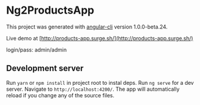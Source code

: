 # Ng2ProductsApp

This project was generated with [angular-cli](https://github.com/angular/angular-cli) version 1.0.0-beta.24.

Live demo at [http://products-app.surge.sh/](http://products-app.surge.sh/)

login/pass: admin/admin

## Development server
Run `yarn` or `npm install` in project root to instal deps.
Run `ng serve` for a dev server. Navigate to `http://localhost:4200/`. The app will automatically reload if you change any of the source files.
